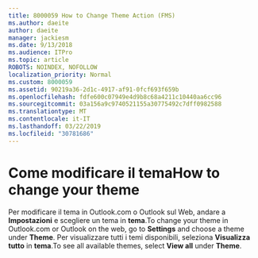 ```yaml
---
title: 8000059 How to Change Theme Action (FMS)
ms.author: daeite
author: daeite
manager: jackiesm
ms.date: 9/13/2018
ms.audience: ITPro
ms.topic: article
ROBOTS: NOINDEX, NOFOLLOW
localization_priority: Normal
ms.custom: 8000059
ms.assetid: 90219a36-2d1c-4917-af91-0fcf693f659b
ms.openlocfilehash: fdfe600c07949e4d9b8c68a4211c10440aa6cc96
ms.sourcegitcommit: 03a156a9c9740521155a30775492c7dff0982588
ms.translationtype: MT
ms.contentlocale: it-IT
ms.lasthandoff: 03/22/2019
ms.locfileid: "30781686"
---
```

# <a name="how-to-change-your-theme"></a><span data-ttu-id="9e929-102">Come modificare il tema</span><span class="sxs-lookup"><span data-stu-id="9e929-102">How to change your theme</span></span>

<span data-ttu-id="9e929-103">Per modificare il tema in Outlook.com o Outlook sul Web, andare a **Impostazioni** e scegliere un tema in **tema**.</span><span class="sxs-lookup"><span data-stu-id="9e929-103">To change your theme in Outlook.com or Outlook on the web, go to **Settings** and choose a theme under **Theme**.</span></span> <span data-ttu-id="9e929-104">Per visualizzare tutti i temi disponibili, seleziona **Visualizza tutto** in **tema**.</span><span class="sxs-lookup"><span data-stu-id="9e929-104">To see all available themes, select **View all** under **Theme**.</span></span> 
  

